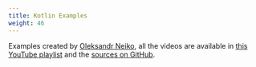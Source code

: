 ```yaml
---
title: Kotlin Examples
weight: 46
---
```


Examples created by [Oleksandr Neiko](https://www.linkedin.com/in/alexander-neiko/), all the videos are available in [this YouTube playlist](https://www.youtube.com/watch?v=SkpH_MdL6hc&list=PLNosCXSunX6m3UdIO1FtVWh3oc3EHEJQq) and the [sources on GitHub](https://github.com/RoboticsLife).